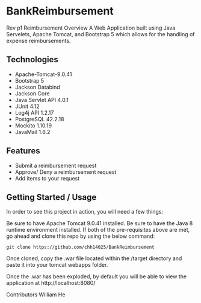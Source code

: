 # BankReimbursement
Rev p1 Reimbursement
Overview
A Web Application built using Java Servelets, Apache Tomcat, and Bootstrap 5 which allows for the handling of expense reimbursements.

## Technologies
- Apache-Tomcat-9.0.41
- Bootstrap 5
- Jackson Databind
- Jackson Core
- Java Servlet API 4.0.1
- JUnit 4.12
- Log4j API 1.2.17
- PostgreSQL 42.2.18
- Mockito 1.10.19
- JavaMail 1.6.2

## Features
- Submit a reimbursement request
- Approve/ Deny a reimbursement request
- Add items to your request

## Getting Started / Usage
In order to see this project in action, you will need a few things:

Be sure to have Apache Tomcat 9.0.41 installed.
Be sure to have the Java 8 runtime environment installed.
If both of the pre-requisites above are met, go ahead and clone this repo by using the below command:

    git clone https://github.com/chh14025/BankReimbursement
Once cloned, copy the .war file located within the /target directory and paste it into your tomcat webapps folder.

Once the .war has been exploded, by default you will be able to view the application at http://localhost:8080/

Contributors
William He
